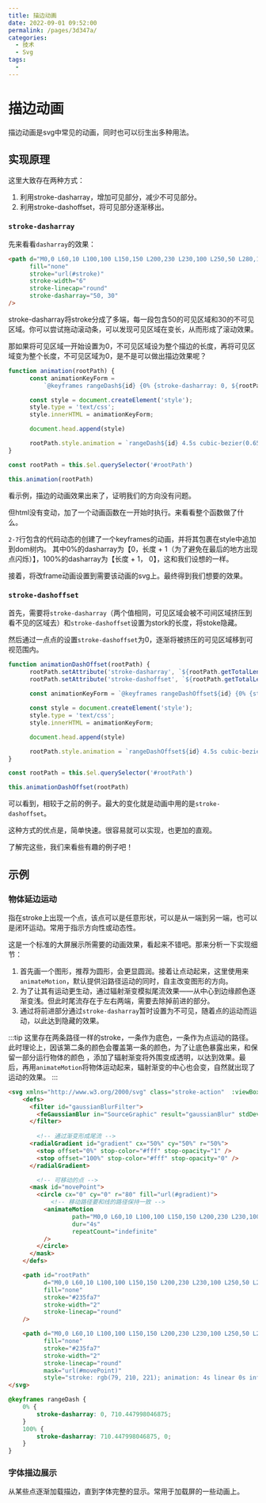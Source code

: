 ```yaml
---
title: 描边动画
date: 2022-09-01 09:52:00
permalink: /pages/3d347a/
categories:
  - 技术
  - Svg
tags:
  - 
---
```


# 描边动画

描边动画是svg中常见的动画，同时也可以衍生出多种用法。

<!-- more -->

## 实现原理

这里大致存在两种方式：

1. 利用stroke-dasharray，增加可见部分，减少不可见部分。
2. 利用stroke-dashoffset，将可见部分逐渐移出。

### `stroke-dasharray`

先来看看`dasharray`的效果：

<svg-LineGaussianBlur dash dash-range />


```html
<path d="M0,0 L60,10 L100,100 L150,150 L200,230 L230,100 L250,50 L280,120 L300,0"
      fill="none"
      stroke="url(#stroke)"
      stroke-width="6"
      stroke-linecap="round"
      stroke-dasharray="50, 30"
/>
```

stroke-dasharray将stroke分成了多端，每一段包含50的可见区域和30的不可见区域。你可以尝试拖动滚动条，可以发现可见区域在变长，从而形成了滚动效果。

那如果将可见区域一开始设置为0，不可见区域设为整个描边的长度，再将可见区域变为整个长度，不可见区域为0，是不是可以做出描边效果呢？

<svg-LineGaussianBlur transition />

```javascript
function animation(rootPath) {
      const animationKeyForm = 
          `@keyframes rangeDash${id} {0% {stroke-dasharray: 0, ${rootPath.getTotalLength() + 1};}100% {stroke-dasharray: ${rootPath.getTotalLength() + 1}, 0;}}`

      const style = document.createElement('style');
      style.type = 'text/css';
      style.innerHTML = animationKeyForm;

      document.head.append(style)

      rootPath.style.animation = `rangeDash${id} 4.5s cubic-bezier(0.65, 0, 0.45, 1) infinite`
}

const rootPath = this.$el.querySelector('#rootPath')

this.animation(rootPath)
```

看示例，描边的动画效果出来了，证明我们的方向没有问题。

但html没有变动，加了一个动画函数在一开始时执行。来看看整个函数做了什么。

`2-7`行包含的代码动态的创建了一个keyframes的动画，并将其包裹在style中追加到dom树内。
其中0%的dasharray为【0，长度 + 1（为了避免在最后的地方出现点闪烁）】，100%的dasharray为【长度 + 1， 0】，这和我们设想的一样。

接着，将改frame动画设置到需要该动画的svg上。最终得到我们想要的效果。

### `stroke-dashoffset`

首先，需要将`stroke-dasharray`（两个值相同，可见区域会被不可间区域挤压到看不见的区域去）和`stroke-dashoffset`设置为stork的长度，将stoke隐藏。

然后通过一点点的设置`stroke-dashoffset`为0，逐渐将被挤压的可见区域移到可视范围内。

<svg-LineGaussianBlur transition-offset />

```javascript
function animationDashOffset(rootPath) {
      rootPath.setAttribute('stroke-dasharray', `${rootPath.getTotalLength() + 1}`)
      rootPath.setAttribute('stroke-dashoffset', `${rootPath.getTotalLength() + 1}`)
    
      const animationKeyForm = `@keyframes rangeDashOffset${id} {0% {stroke-dashoffset: ${rootPath.getTotalLength() + 1};}100% {stroke-dashoffset: 0;}}`

      const style = document.createElement('style');
      style.type = 'text/css';
      style.innerHTML = animationKeyForm;

      document.head.append(style)

      rootPath.style.animation = `rangeDashOffset${id} 4.5s cubic-bezier(0.65, 0, 0.45, 1) infinite`
}

const rootPath = this.$el.querySelector('#rootPath')

this.animationDashOffset(rootPath)
```

可以看到，相较于之前的例子。最大的变化就是动画中用的是`stroke-dashoffset`。

这种方式的优点是，简单快速。很容易就可以实现，也更加的直观。

了解完这些，我们来看些有趣的例子吧！

## 示例

### 物体延边运动

指在stroke上出现一个点，该点可以是任意形状，可以是从一端到另一端，也可以是闭环运动。常用于指示方向性或动态性。

<svg-StrokeActionExample />

这是一个标准的大屏展示所需要的动画效果，看起来不错吧。那来分析一下实现细节：

1. 首先画一个图形，推荐为圆形，会更显圆润。接着让点动起来，这里使用来`animateMotion`，默认提供沿路径运动的同时，自主改变图形的方向。
2. 为了让其有运动更生动，通过辐射渐变模拟尾流效果——从中心到边缘颜色逐渐变浅。但此时尾流存在于左右两端，需要去除掉前进的部分。
3. 通过将前进部分通过`stroke-dasharray`暂时设置为不可见，随着点的运动而运动，以此达到隐藏的效果。

:::tip
这里存在两条路径一样的stroke，一条作为底色，一条作为点运动的路径。此时理论上，因该第二条的颜色会覆盖第一条的颜色，为了让底色暴露出来，和保留一部分运行物体的颜色
，添加了辐射渐变将外围变成透明，以达到效果。最后，再用`animateMotion`将物体运动起来，辐射渐变的中心也会变，自然就出现了运动的效果。
:::

```html
<svg xmlns="http://www.w3.org/2000/svg" class="stroke-action"  :viewBox="viewBox">
    <defs>
      <filter id="gaussianBlurFilter">
        <feGaussianBlur in="SourceGraphic" result="gaussianBlur" stdDeviation="20" />
      </filter>
        
        <!-- 通过渐变形成尾流 -->
      <radialGradient id="gradient" cx="50%" cy="50%" r="50%">
        <stop offset="0%" stop-color="#fff" stop-opacity="1" />
        <stop offset="100%" stop-color="#fff" stop-opacity="0" />
      </radialGradient>

        <!-- 可移动的点 -->
      <mask id="movePoint">
        <circle cx="0" cy="0" r="80" fill="url(#gradient)">
            <!-- 移动路径要和线的路径保持一致 -->
          <animateMotion 
                  path="M0,0 L60,10 L100,100 L150,150 L200,230 L230,100 L250,50 L280,120 L300,0" 
                  dur="4s" 
                  repeatCount="indefinite"
          />
        </circle>
      </mask>
    </defs>

    <path id="rootPath" 
          d="M0,0 L60,10 L100,100 L150,150 L200,230 L230,100 L250,50 L280,120 L300,0" 
          fill="none" 
          stroke="#235fa7" 
          stroke-width="2" 
          stroke-linecap="round" 
    />

    <path d="M0,0 L60,10 L100,100 L150,150 L200,230 L230,100 L250,50 L280,120 L300,0" 
          fill="none" 
          stroke="#235fa7" 
          stroke-width="2" 
          stroke-linecap="round" 
          mask="url(#movePoint)" 
          style="stroke: rgb(79, 210, 221); animation: 4s linear 0s infinite normal none running rangeDash;" />
</svg>
```

```css
@keyframes rangeDash {
    0% {
        stroke-dasharray: 0, 710.447998046875;
    }
    100% {
        stroke-dasharray: 710.447998046875, 0;
    }
}
```

### 字体描边展示

从某些点逐渐加载描边，直到字体完整的显示。常用于加载屏的一些动画上。

<svg-StrokeActionWord />